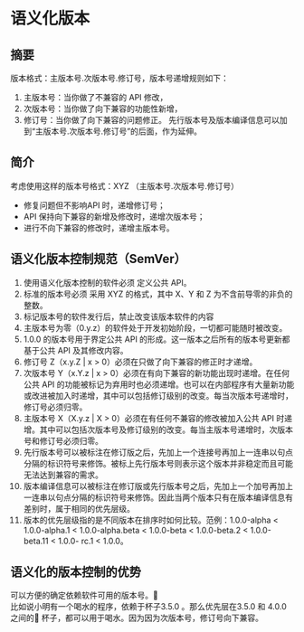 # 语义化版本
## 摘要
版本格式：主版本号.次版本号.修订号，版本号递增规则如下：

1. 主版本号：当你做了不兼容的 API 修改，
2. 次版本号：当你做了向下兼容的功能性新增，
3. 修订号：当你做了向下兼容的问题修正。
先行版本号及版本编译信息可以加到“主版本号.次版本号.修订号”的后面，作为延伸。
## 简介
考虑使用这样的版本号格式：XYZ （主版本号.次版本号.修订号）
* 修复问题但不影响API 时，递增修订号；
* API 保持向下兼容的新增及修改时，递增次版本号；
* 进行不向下兼容的修改时，递增主版本号。

## 语义化版本控制规范（SemVer）
1. 使用语义化版本控制的软件必须 定义公共 API。
2. 标准的版本号必须 采用 XYZ 的格式，其中 X、Y 和 Z 为不含前导零的非负的整数。
3. 标记版本号的软件发行后，禁止改变该版本软件的内容
4. 主版本号为零（0.y.z）的软件处于开发初始阶段，一切都可能随时被改变。
5. 1.0.0 的版本号用于界定公共 API 的形成。这一版本之后所有的版本号更新都基于公共 API 及其修改内容。
6. 修订号 Z（x.y.Z | x > 0）必须在只做了向下兼容的修正时才递增。
7. 次版本号 Y（x.Y.z | x > 0）必须在有向下兼容的新功能出现时递增。在任何公共 API 的功能被标记为弃用时也必须递增。也可以在内部程序有大量新功能或改进被加入时递增，其中可以包括修订级别的改变。每当次版本号递增时，修订号必须归零。
8. 主版本号 X（X.y.z | X > 0）必须在有任何不兼容的修改被加入公共 API 时递增。其中可以包括次版本号及修订级别的改变。每当主版本号递增时，次版本号和修订号必须归零。
9. 先行版本号可以被标注在修订版之后，先加上一个连接号再加上一连串以句点分隔的标识符号来修饰。被标上先行版本号则表示这个版本并非稳定而且可能无法达到兼容的需求。
10. 版本编译信息可以被标注在修订版或先行版本号之后，先加上一个加号再加上一连串以句点分隔的标识符号来修饰。因此当两个版本只有在版本编译信息有差别时，属于相同的优先层级。
11. 版本的优先层级指的是不同版本在排序时如何比较。范例：1.0.0-alpha < 1.0.0-alpha.1 < 1.0.0-alpha.beta < 1.0.0-beta < 1.0.0-beta.2 < 1.0.0-beta.11 < 1.0.0- rc.1 < 1.0.0。
## 语义化的版本控制的优势
可以方便的确定依赖软件可用的版本号。
<br>
比如说小明有一个喝水的程序，依赖于杯子3.5.0 。那么优先层在3.5.0 和 4.0.0 之间的 杯子，都可以用于喝水。因为因为次版本号，修订号向下兼容。